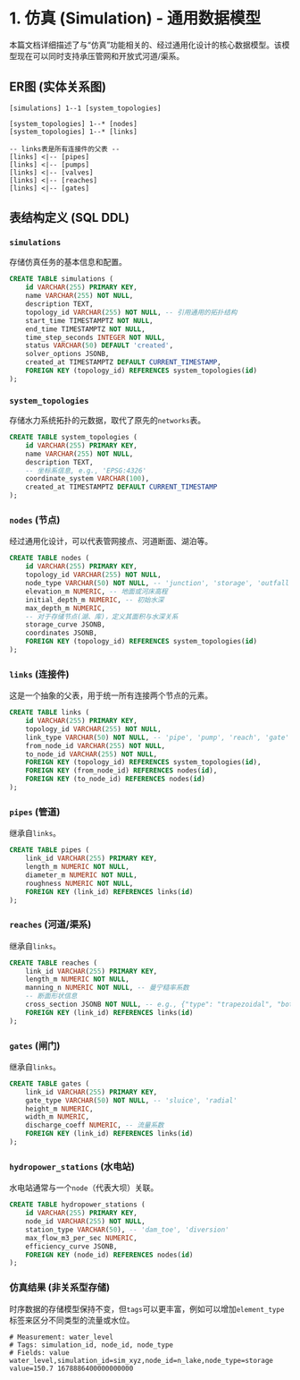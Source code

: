 # 1. 仿真 (Simulation) - 通用数据模型

本篇文档详细描述了与“仿真”功能相关的、经过通用化设计的核心数据模型。该模型现在可以同时支持承压管网和开放式河道/渠系。

## ER图 (实体关系图)

```
[simulations] 1--1 [system_topologies]

[system_topologies] 1--* [nodes]
[system_topologies] 1--* [links]

-- links表是所有连接件的父表 --
[links] <|-- [pipes]
[links] <|-- [pumps]
[links] <|-- [valves]
[links] <|-- [reaches]
[links] <|-- [gates]
```

## 表结构定义 (SQL DDL)

### `simulations`

存储仿真任务的基本信息和配置。

```sql
CREATE TABLE simulations (
    id VARCHAR(255) PRIMARY KEY,
    name VARCHAR(255) NOT NULL,
    description TEXT,
    topology_id VARCHAR(255) NOT NULL, -- 引用通用的拓扑结构
    start_time TIMESTAMPTZ NOT NULL,
    end_time TIMESTAMPTZ NOT NULL,
    time_step_seconds INTEGER NOT NULL,
    status VARCHAR(50) DEFAULT 'created',
    solver_options JSONB,
    created_at TIMESTAMPTZ DEFAULT CURRENT_TIMESTAMP,
    FOREIGN KEY (topology_id) REFERENCES system_topologies(id)
);
```

### `system_topologies`

存储水力系统拓扑的元数据，取代了原先的`networks`表。

```sql
CREATE TABLE system_topologies (
    id VARCHAR(255) PRIMARY KEY,
    name VARCHAR(255) NOT NULL,
    description TEXT,
    -- 坐标系信息, e.g., 'EPSG:4326'
    coordinate_system VARCHAR(100),
    created_at TIMESTAMPTZ DEFAULT CURRENT_TIMESTAMP
);
```

### `nodes` (节点)

经过通用化设计，可以代表管网接点、河道断面、湖泊等。

```sql
CREATE TABLE nodes (
    id VARCHAR(255) PRIMARY KEY,
    topology_id VARCHAR(255) NOT NULL,
    node_type VARCHAR(50) NOT NULL, -- 'junction', 'storage', 'outfall', 'confluence'
    elevation_m NUMERIC, -- 地面或河床高程
    initial_depth_m NUMERIC, -- 初始水深
    max_depth_m NUMERIC,
    -- 对于存储节点(湖、库)，定义其面积与水深关系
    storage_curve JSONB,
    coordinates JSONB,
    FOREIGN KEY (topology_id) REFERENCES system_topologies(id)
);
```

### `links` (连接件)

这是一个抽象的父表，用于统一所有连接两个节点的元素。

```sql
CREATE TABLE links (
    id VARCHAR(255) PRIMARY KEY,
    topology_id VARCHAR(255) NOT NULL,
    link_type VARCHAR(50) NOT NULL, -- 'pipe', 'pump', 'reach', 'gate'
    from_node_id VARCHAR(255) NOT NULL,
    to_node_id VARCHAR(255) NOT NULL,
    FOREIGN KEY (topology_id) REFERENCES system_topologies(id),
    FOREIGN KEY (from_node_id) REFERENCES nodes(id),
    FOREIGN KEY (to_node_id) REFERENCES nodes(id)
);
```

### `pipes` (管道)
继承自`links`。
```sql
CREATE TABLE pipes (
    link_id VARCHAR(255) PRIMARY KEY,
    length_m NUMERIC NOT NULL,
    diameter_m NUMERIC NOT NULL,
    roughness NUMERIC NOT NULL,
    FOREIGN KEY (link_id) REFERENCES links(id)
);
```

### `reaches` (河道/渠系)
继承自`links`。
```sql
CREATE TABLE reaches (
    link_id VARCHAR(255) PRIMARY KEY,
    length_m NUMERIC NOT NULL,
    manning_n NUMERIC NOT NULL, -- 曼宁糙率系数
    -- 断面形状信息
    cross_section JSONB NOT NULL, -- e.g., {"type": "trapezoidal", "bottom_width": 20}
    FOREIGN KEY (link_id) REFERENCES links(id)
);
```

### `gates` (闸门)
继承自`links`。
```sql
CREATE TABLE gates (
    link_id VARCHAR(255) PRIMARY KEY,
    gate_type VARCHAR(50) NOT NULL, -- 'sluice', 'radial'
    height_m NUMERIC,
    width_m NUMERIC,
    discharge_coeff NUMERIC, -- 流量系数
    FOREIGN KEY (link_id) REFERENCES links(id)
);
```

### `hydropower_stations` (水电站)
水电站通常与一个`node`（代表大坝）关联。
```sql
CREATE TABLE hydropower_stations (
    id VARCHAR(255) PRIMARY KEY,
    node_id VARCHAR(255) NOT NULL,
    station_type VARCHAR(50), -- 'dam_toe', 'diversion'
    max_flow_m3_per_sec NUMERIC,
    efficiency_curve JSONB,
    FOREIGN KEY (node_id) REFERENCES nodes(id)
);
```

### 仿真结果 (非关系型存储)
时序数据的存储模型保持不变，但`tags`可以更丰富，例如可以增加`element_type`标签来区分不同类型的流量或水位。
```
# Measurement: water_level
# Tags: simulation_id, node_id, node_type
# Fields: value
water_level,simulation_id=sim_xyz,node_id=n_lake,node_type=storage value=150.7 1678886400000000000
```
